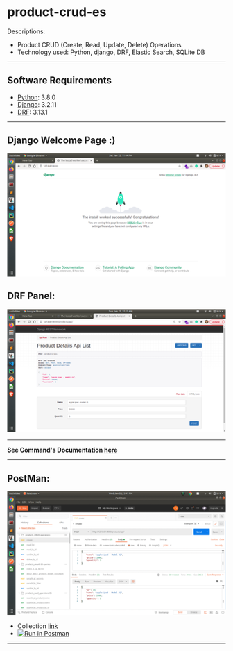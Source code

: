 # product-crud-es

Descriptions:
- Product CRUD (Create, Read, Update, Delete) Operations
- Technology used: Python, django, DRF, Elastic Search, SQLite DB


---
## Software Requirements
- [Python](https://www.python.org/downloads/release/python-380/): 3.8.0
- [Django](https://docs.djangoproject.com/en/3.2/): 3.2.11
- [DRF](https://www.django-rest-framework.org/): 3.13.1


---
## Django Welcome Page :)
<kbd><img src="/readme_docs/imgs/screenshot_from_2022-01-22_23-04-14.png"></img></kbd>

## DRF Panel:
<kbd><img src="/readme_docs/imgs/screenshot_from_2022-01-23_00-17-34.png"></img></kbd>


---
**See Command's Documentation [here](readme_docs/DeveloperCommands.md)**


---
## PostMan:
<kbd><img src="/readme_docs/imgs/postman_api_collection.gif"></img></kbd>
- Collection [link](https://www.getpostman.com/collections/e70b95bb50e5002c88db)
- [![Run in Postman](https://run.pstmn.io/button.svg)](https://app.getpostman.com/run-collection/e70b95bb50e5002c88db)


---

